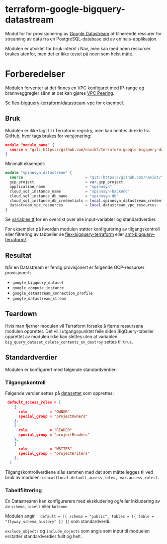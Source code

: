 # terraform-google-bigquery-datastream

Modul for for provisjonering av [Google Datastream](https://cloud.google.com/datastream/docs/overview) of tilhørende ressurer for streaming av data fra en PostgreSQL-database eid av en []() nais-applikasjon.

Modulen er utviklet for bruk internt i Nav, men kan med noen ressurser brukes utenfor, men det er ikke testet på noen som helst måte.

# Forberedelser

Modulen forventer at det finnes en VPC konfiguret med IP-range og brannveggregler sånn at det kan gjøres [VPC Peering](https://cloud.google.com/datastream/docs/create-a-private-connectivity-configuration).

Se [flex-bigquery-terraform/datastream-vpc](https://github.com/navikt/flex-bigquery-terraform/blob/main/prod/datastream-vpc.tf) for eksempel.

## Bruk

Modulen er ikke lagt til i Terraform registry, men kan hentes direkte fra GitHub, hvor tags brukes for versjonering:

```json
module "module_name" {
  source = "git::https://github.com/navikt/terraform-google-bigquery-datastream.git?ref=v1.0.0"
}
```
Minimalt eksempel:

```tf
module "spinnsyn_datastream" {
  source                            = "git::https://github.com/navikt/terraform-google-bigquery-datastream.git?ref=v1.0.0"
  gcp_project                       = var.gcp_project
  application_name                  = "spinnsyn"
  cloud_sql_instance_name           = "spinnsyn-backend"
  cloud_sql_instance_db_name        = "spinnsyn-db"
  cloud_sql_instance_db_credentials = local.spinnsyn_datastream_credentials
  datastream_vpc_resources          = local.datastream_vpc_resources
}
```

Se [variables.tf](./variables.tf) for en oversikt over alle input-variabler og standardverdier.

For eksempler på hvordan modulen støtter konfigurering av tilgangskontroll eller filtrering av tabbeller se [flex-bigquery-terraform](https://github.com/navikt/flex-bigquery-terraform/blob/main/prod/datastreams.tf) eller [amt-bigquery-terraform/](https://github.com/navikt/amt-bigquery-terraform/blob/main/prod/datastreams.tf).

## Resultat

Når en Datastream er ferdig provisjonert er følgende GCP-ressurser provisjonert:

- `google_bigquery_dataset`
- `google_compute_instance`
- `google_datastream_connection_profile`
- `google_datastream_stream`

## Teardown

Hvis man fjerner modulen vil Terraform forsøke å fjerne ressursene modulen oppretter. Det vil i utgangspunktet feile siden BigQuery-tabeller opprettet av modulen ikke kan slettes uten at variablen `big_query_dataset_delete_contents_on_destroy` settes til `true`.

## Standardverdier

Modulen er konfigurert med følgende standardverdier:

### Tilgangskontroll

Følgende verdier settes på [datasettet]() som opprettes:

```json
 default_access_roles = [
    {
      role          = "OWNER"
      special_group = "projectOwners"
    },
    {
      role          = "READER"
      special_group = "projectReaders"
    },
    {
      role          = "WRITER"
      special_group = "projectWriters"
    },
  ]
  ```

Tilgangskontrollverdiene slås sammen med det som måtte legges til ved bruk av modulen: `concat(local.default_access_roles, var.access_roles)`.

### Tabellfiltrering

En Datastreamn kan konfigurerers med ekskludering og/eller inkludering av av `schema`, `tabell` eller `kolonne`.

Modulen angir `  default = [{ schema = "public", tables = [{ table = "flyway_schema_history" }] }]` som standardverdi.

`exclude_objects` og `include_objects` som angis som input til moduelen erstatter standardverdier fullt og helt.
